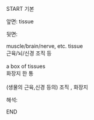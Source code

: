 START
기본

앞면:
tissue


뒷면:
<div>muscle/brain/nerve, etc. tissue </div><div>근육/뇌/신경 조직 등</div><div><br></div><div><div>a box of tissues </div><div>화장지 한 통</div></div><div><br></div><div>(생물의 근육,신경 등의) 조직 , 화장지</div>


해석:

END
